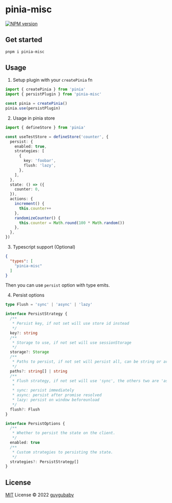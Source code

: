 # pinia-misc

[![NPM version](https://img.shields.io/npm/v/pinia-misc?color=a1b858&label=)](https://www.npmjs.com/package/pinia-misc)

## Get started

```bash
pnpm i pinia-misc
```

## Usage

1. Setup plugin with your `createPinia` fn

```ts
import { createPinia } from 'pinia'
import { persistPlugin } from 'pinia-misc'

const pinia = createPinia()
pinia.use(persistPlugin)
```

2. Usage in pinia store

```ts
import { defineStore } from 'pinia'

const useTestStore = defineStore('counter', {
  persist: {
    enabled: true,
    strategies: [
      {
        key: 'foobar',
        flush: 'lazy',
      },
    ],
  },
  state: () => ({
    counter: 0,
  }),
  actions: {
    increment() {
      this.counter++
    },
    randomizeCounter() {
      this.counter = Math.round(100 * Math.random())
    },
  },
})
```

3. Typescript support (Optional)

```json
{
  "types": [
    "pinia-misc"
  ]
}
```

Then you can use `persist` option with type emits.

4. Persist options

```ts
type Flush = 'sync' | 'async' | 'lazy'

interface PersistStrategy {
  /**
   * Persist key, if not set will use store id instead
   */
  key?: string
  /**
   * Storage to use, if not set will use sessionStorage
   */
  storage?: Storage
  /**
   * Paths to persist, if not set will persist all, can be string or array
   */
  paths?: string[] | string
  /**
   * Flush strategy, if not set will use 'sync', the others two are 'async' and 'lazy', which can be used for better performance
   *
   * sync: persist immediately
   * async: persist after promise resolved
   * lazy: persist on window beforeunload
   */
  flush?: Flush
}

interface PersistOptions {
  /**
   * Whether to persist the state on the client.
   */
  enabled: true
  /**
   * Custom strategies to persisting the state.
   */
  strategies?: PersistStrategy[]
}
```

## License

[MIT](./LICENSE) License © 2022 [guygubaby](https://github.com/bryce-loskie)
